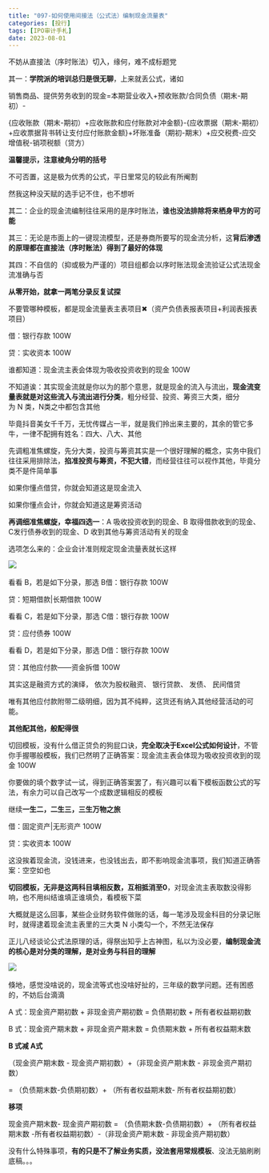 ```yaml
---
title: "097-如何使用间接法（公式法）编制现金流量表"
categories: [投行]
tags: [IPO审计手札]
date: 2023-08-01
---
```

不妨从直接法（序时账法）切入，缘何，难不成标题党

其一：**学院派的培训总归是很无聊**，上来就丢公式，诸如

销售商品、提供劳务收到的现金=本期营业收入+预收账款/合同负债（期末-期初）-

{应收账款（期末-期初）+应收账款和应付账款对冲金额}-{应收票据（期末-期初）+应收票据背书转让支付应付账款金额}+坏账准备（期初-期末）+应交税费-应交增值税-销项税额（贷方）

**温馨提示，注意棱角分明的括号**

不可否置，这是极为优秀的公式，平日里常见的较此有所阉割

然我这种没天赋的选手记不住，也不想听

其二：企业的现金流编制往往采用的是序时账法，**谁也没法排除将来栖身甲方的可能**

其三：无论是市面上的一键现流模型，还是券商所要写的现金流分析，这**背后渗透的原理都在直接法（序时账法）得到了最好的体现**

其四：不自信的（抑或极为严谨的）项目组都会以序时账法现金流验证公式法现金流准确与否

**从零开始，就拿一两笔分录反复试探**

不要管哪种模板，都是现金流量表主表项目✖（资产负债表报表项目+利润表报表项目）

借：银行存款 100W

贷：实收资本 100W

谁都知道：现金流主表会体现为吸收投资收到的现金 100W

不知道诶：其实现金流就是你以为的那个意思，就是现金的流入与流出，**现金流变量表就是对这些流入与流出进行分类**，粗分经营、投资、筹资三大类，细分为 N 类，N类之中都包含其他

毕竟抖音美女千千万，无忧传媒占一半，就是我们拎出来主要的，其余的管它多牛，一律不配拥有姓名：四大、八大、其他

先调粗准焦螺旋，先分大类，投资与筹资其实是一个很好理解的概念，实务中我们往往采用排除法，**掐准投资与筹资，不犯大错**，而经营往往可以视作其他，毕竟分类不是件简单事

如果你懂点借贷，你就会知道这是现金流入

如果你懂点会计，你就会知道这是筹资活动

**再调细准焦螺旋，幸福四选一**：A 吸收投资收到的现金、B 取得借款收到的现金、C发行债券收到的现金、D 收到其他与筹资活动有关的现金

选项怎么来的：企业会计准则规定现金流量表就长这样

![](https://cdn.staticaly.com/gh/richffan/img@main/obsidian/IPO/097-如何使用间接法（公式法）编制现金流量表_1.webp) 

看看 B，若是如下分录，那选 B借：银行存款 100W

贷：短期借款|长期借款 100W

看看 C，若是如下分录，那选 C借：银行存款 100W

贷：应付债券 100W

看看 D，若是如下分录，那选 D借：银行存款 100W

贷：其他应付款——资金拆借 100W

其实这是融资方式的演绎， 依次为股权融资、 银行贷款、 发债、 民间借贷

唯有其他应付款附带二级明细，因为其不纯粹，这货还有纳入其他经营活动的可能。

**其他配其他，般配得很**

切回模板，没有什么借正贷负的狗屁口诀，**完全取决于Excel公式如何设计**，不管你手握哪般模板，我们已然明了正确答案：现金流主表会体现为吸收投资收到的现金 100W

你要做的填个数字试一试，得到正确答案罢了，有兴趣可以看下模板函数公式的写法，有余力可以自己改写一个成数逻辑相反的模板

继续**一生二，二生三，三生万物之旅**

借：固定资产|无形资产 100W

贷：实收资本 100W

这没挨着现金流，没钱进来，也没钱出去，即不影响现金流事项，我们知道正确答案：空空如也

**切回模板，无非是这两科目填相反数，互相抵消至0**，对现金流主表取数没得影响，也不用纠结谁填正谁填负，看模板下菜

大概就是这么回事，某些企业财务软件做账的话，每一笔涉及现金科目的分录记账时，就得逮着现金流主表里的三大类 N 小类勾一个，不然无法保存

正儿八经谈论公式法原理的话，得祭出知乎上古神图，私以为没必要，**编制现金流的核心是对分类的理解，是对业务与科目的理解**

![](https://cdn.staticaly.com/gh/richffan/img@main/obsidian/IPO/097-如何使用间接法（公式法）编制现金流量表_2.webp) 

倏地，感觉没啥说的，现金流等式也没啥好扯的，三年级的数学问题。还有困惑的，不妨后台滴滴

A 式：现金资产期初数 + 非现金资产期初数 = 负债期初数 + 所有者权益期初数

B 式：现金资产期末数 + 非现金资产期末数 = 负债期末数 + 所有者权益期末数

**B 式减 A式**

（现金资产期末数 - 现金资产期初数）+（非现金资产期末数 - 非现金资产期初数）

= （负债期末数-负债期初数）+ （所有者权益期末数- 所有者权益期初数）

**移项**

现金资产期末数- 现金资产期初数 = （负债期末数-负债期初数）+ （所有者权益期末数 -所有者权益期初数）-（非现金资产期末数 - 非现金资产期初数）

没有什么特殊事项，**有的只是不了解业务实质，没法套用常规模板**、没法无脑刷刷底稿。。。